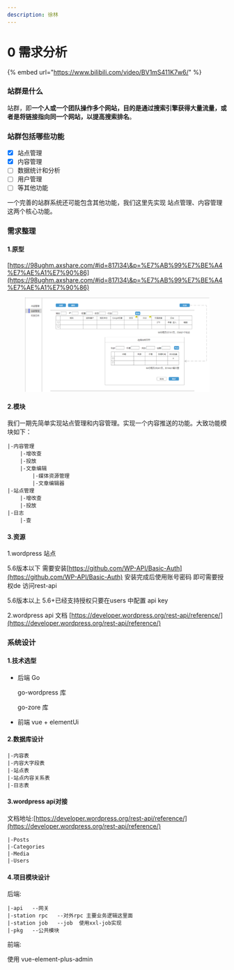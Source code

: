 ```yaml
---
description: 徐林
---
```


# 0️ 需求分析

{% embed url="https://www.bilibili.com/video/BV1mS411K7w6/" %}

### 站群是什么

站群，即**一个人或一个团队操作多个网站，目的是通过搜索引擎获得大量流量，或者是将链接指向同一个网站，以提高搜索排名**。

### 站群包括哪些功能

* [x] 站点管理
* [x] 内容管理
* [ ] 数据统计和分析
* [ ] 用户管理
* [ ] 等其他功能

一个完善的站群系统还可能包含其他功能，我们这里先实现 站点管理、内容管理这两个核心功能。

### 需求整理

#### 1.原型

[https://98ughm.axshare.com/#id=817l34\&p=%E7%AB%99%E7%BE%A4%E7%AE%A1%E7%90%86](https://98ughm.axshare.com/#id=817l34\&p=%E7%AB%99%E7%BE%A4%E7%AE%A1%E7%90%86)

<figure><img src="../.gitbook/assets/image (1).png" alt=""><figcaption></figcaption></figure>

#### 2.模块

我们一期先简单实现站点管理和内容管理。实现一个内容推送的功能。大致功能模块如下：

```
|-内容管理
    |-增改查
    |-投放
    |-文章编辑
        |-媒体资源管理
        |-文章编辑器
|-站点管理
    |-增改查
    |-投放
|-日志
    |-查
```

#### 3.资源

1.wordpress 站点

5.6版本以下 需要安装[https://github.com/WP-API/Basic-Auth](https://github.com/WP-API/Basic-Auth) 安装完成后使用账号密码 即可需要授权de 访问rest-api

5.6版本以上 5.6+已经支持授权只要在users 中配置 api key

2.wordpress api 文档 [https://developer.wordpress.org/rest-api/reference/](https://developer.wordpress.org/rest-api/reference/)

### 系统设计

#### 1.技术选型

*   后端 Go

    go-wordpress 库

    go-zore 库
* 前端 vue + elementUi

#### 2.数据库设计

```
|-内容表
|-内容大字段表
|-站点表
|-站点内容关系表
|-日志表
```

#### 3.wordpress api对接

文档地址:[https://developer.wordpress.org/rest-api/reference/](https://developer.wordpress.org/rest-api/reference/)

```
|-Posts
|-Categories
|-Media
|-Users
```

#### 4.项目模块设计

后端:

```
|-api   --网关
|-station rpc   --对外rpc 主要业务逻辑这里面
|-station job   --job  使用xxl-job实现
|-pkg   --公共模块
```

前端:

使用 vue-element-plus-admin


